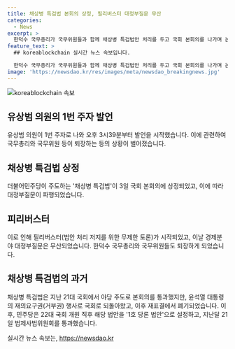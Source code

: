 ```yaml
---
title: 채상병 특검법 본회의 상정, 필리버스터 대정부질문 무산
categories:
  - News
excerpt: >
  한덕수 국무총리가 국무위원들과 함께 채상병 특검법안 처리를 두고 국회 본회의를 나가며 논란이 일고 있다. 야당과 여당은 법안 처리를 두고 격렬한 입장차를 보이며 대정부질문이 파행되고, 필리버스터로 인해 경제분야 대정부질문은 무산됐다. 채상병 특검법은 지난 21대 국회에서 야당 주도로 통과했으나 대통령의 재의요구권 행사로 되돌아와 폐기되었고, 이후 재표결에서도 찬성을 얻지 못했던 바 있다. 지난달에는 법제사법위원회를 통과한 후 22대 국회 개원 직후 1호 당론 법안으로 설정됐다.
feature_text: >
  ## koreablockchain 실시간 뉴스 속보입니다.

  한덕수 국무총리가 국무위원들과 함께 채상병 특검법안 처리를 두고 국회 본회의를 나가며 논란이 일고 있다. 야당과 여당은 법안 처리를 두고 격렬한 입장차를 보이며 대정부질문이 파행되고, 필리버스터로 인해 경제분야 대정부질문은 무산됐다. 채상병 특검법은 지난 21대 국회에서 야당 주도로 통과했으나 대통령의 재의요구권 행사로 되돌아와 폐기되었고, 이후 재표결에서도 찬성을 얻지 못했던 바 있다. 지난달에는 법제사법위원회를 통과한 후 22대 국회 개원 직후 1호 당론 법안으로 설정됐다.
image: 'https://newsdao.kr/res/images/meta/newsdao_breakingnews.jpg'
---
```


<p><img src="https://newsdao.kr/res/images/meta/newsdao_breakingnews.jpg" alt="koreablockchain 속보" /></p>

<h2 data-ke-size="size26">유상범 의원의 1번 주자 발언</h2>

<p>유상범 의원이 1번 주자로 나와 오후 3시39분부터 발언을 시작했습니다. 이에 관련하여 국무총리와 국무위원 등이 퇴장하는 등의 상황이 벌어졌습니다.</p>

<h2 data-ke-size="size26">채상병 특검법 상정</h2>

<p>더불어민주당이 주도하는 '채상병 특검법'이 3일 국회 본회의에 상정되었고, 이에 따라 대정부질문이 파행되었습니다. </p>

<h2 data-ke-size="size26">피리버스터</h2>

<p>이로 인해 필리버스터(법안 처리 저지를 위한 무제한 토론)가 시작되었고, 이날 경제분야 대정부질문은 무산되었습니다. 한덕수 국무총리와 국무위원들도 퇴장하게 되었습니다.</p>

<h2 data-ke-size="size26">채상병 특검법의 과거</h2>

<p>채상병 특검법은 지난 21대 국회에서 야당 주도로 본회의를 통과했지만, 윤석열 대통령의 재의요구권(거부권) 행사로 국회로 되돌아왔고, 이후 재표결에서 폐기되었습니다. 이후, 민주당은 22대 국회 개원 직후 해당 법안을 '1호 당론 법안'으로 설정하고, 지난달 21일 법제사법위원회를 통과했습니다.</p>
실시간 뉴스 속보는, <a href="https://newsdao.kr" rel="dofollow">https://newsdao.kr</a>



